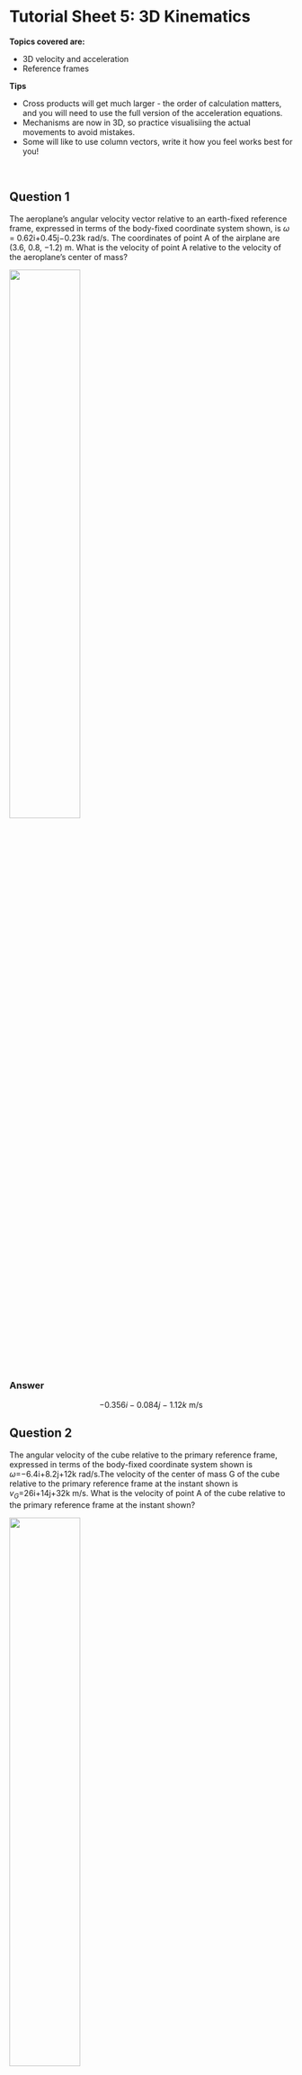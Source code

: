 <script type="text/x-mathjax-config">
  MathJax.Hub.Config({
    tex2jax: {
      inlineMath: [ ['$','$'], ["\\(","\\)"] ],
      processEscapes: true
    }
  });
</script>

<script type="text/javascript" async
  src="https://cdnjs.cloudflare.com/ajax/libs/mathjax/2.7.5/MathJax.js?config=TeX-MML-AM_CHTML">
</script>
<script type="text/javascript" src="tutorialSheetScripts.js"> </script>
<link rel="stylesheet" type="text/css" media="all" href="styles.css">


# Tutorial Sheet 5: 3D Kinematics 

**Topics covered are:**
- 3D velocity and acceleration
- Reference frames

**Tips**
- Cross products will get much larger - the order of calculation matters, and you will need to use the full version of the acceleration equations.
- Mechanisms are now in 3D, so practice visualisiing the actual movements to avoid mistakes.
- Some will like to use column vectors, write it how you feel works best for you!

<br>

## Question 1 

The aeroplane’s angular velocity vector relative to an earth-fixed reference frame, expressed in terms of the body-fixed coordinate system shown, is $\omega$ = 0.62i+0.45j−0.23k rad/s. The coordinates of point A of the airplane are (3.6, 0.8, −1.2) m. What is the velocity of point A relative to the velocity of the aeroplane’s center of mass?

<img src = "figs\05_3D_kinematics\Q1.jpg" width="50%"> <br>

### Answer

$$ -0.356i-0.084j-1.12k \text{ m/s}$$

## Question 2 

The angular velocity of the cube relative to the primary reference frame, expressed in terms of the body-fixed coordinate system shown is $\omega$=−6.4i+8.2j+12k rad/s.The velocity of the center of mass G of the cube relative to the primary reference frame at the instant shown is $v_G$=26i+14j+32k m/s. What is the velocity of point A of the cube relative to the primary reference frame at the instant shown?

<img src = "figs\05_3D_kinematics\Q2.jpg" width="50%"> <br>

### Answer

v_A = 22.2i+32.4j+17.4k \text{ m/s}$$


## Question 3

Using the cube in Q2, the coordinate system shown is fixed with respect to the cube. The angular velocity of the cube relative to the primary reference frame, $\omega$=−6.4i+8.2j+12k rad/s, is constant.The acceleration of the center of mass G of the cube relative to the primary reference frame at the instant shown is $a_G$=136i+76j−48k m/s $^2$. What is the acceleration of point A of the cube relative to the primary reference frame at the instant shown?

### Answer

$$
v_A = -204.5i-63.04j-125k \text{ m/s}
$$

## Question 4

The origin of the secondary coordinate system shown is fixed to the center of mass G of the cube. The velocity of the center of mass G of the cube relative to the primary reference frame at the instant shown is $v_G$=26i+14j+32 m/s. The cube is rotating relative to the secondary coordinate system with  angular velocity $\omega_{rel}$ =6.2i−5j+8.8k rad/s. The secondary coordinate system is rotating relative to the primary reference frame with angular velocity 2.2i+4j−3.6k rad/s.

**(a)** What is the velocity of point A of the cube relative to the primary reference frame at the instant shown? <br>
**(b)** If the components of the vectors $\omega_{rel}$ and are constant, what is the cube’s angular acceleration relative to the primary reference frame?

<img src = "figs\05_3D_kinematics\Q2.jpg" width="50%"> <br>

### Answer

**(a)** 

$$ v_A = 19.8i+10.8j+41.4k \text{ m/s}$$

**(b)**

$$ \alpha = 17.2i-41.7j-35.8k \text{ rad/s}^2$$ 


## Question 5

Relative to an earth-fixed reference frame, points A and B of the rigid parallelepiped are fixed and it rotates about the axis AB with an angular velocity of 30 rad/s. Determine the velocities of points C and D relative to the earth-fixed reference frame.

<img src = "figs\05_3D_kinematics\Q5.jpg" width="50%"> <br>

### Answer

$$ v_C = 4i+4k, v_D = 4i-8j $$

## Question 6

Using the parallelepiped in Q5, relative to the xyz coordinate system shown, points A and B of the rigid parallelepiped are fixed and the parallelepiped rotates about the axis AB with an angular velocity of 30 rad/s. Relative to an earth fixed reference frame, point A is fixed and the xyz coordinate system rotates with angular velocity −5i+8j+6k rad/s. Determine the velocities of points C and D relative to the earth-fixed reference frame.

### Answer

$$ 
v_C = 2.8i+3k, v_D = 2.8i-5.6j-4.2k
$$

## Question 7

Relative to an earth-fixed reference frame, the vertical shaft rotates about its axis with angular velocity $\omega_O$=4 rad/s. The secondary xyz coordinate system is fixed with respect to the shaft and its origin is stationary. Relative to the secondary coordinate system, the disk (radius 8 cm) rotates with constant angular velocity $\omega_d$=6 rad/s. At the instant shown, determine the velocity of point A

**(a)** Relative to the secondary reference frame.<br>
**(b)** Relative to the earth-fixed reference frame.

<img src = "figs\05_3D_kinematics\Q7.jpg" width="50%"> <br>

### Answer

**(a)**

$$ v_A = -33.9j+33.9k \text{ cm/s} $$

**(b)**

$$ v_A = 22.6i-33.9j+33.9k \text{ cm/s} $$

## Question 8 
The object in figure (a) is supported by bearings at A and B in figure (b). The horizontal circular disk is supported by a vertical shaft that rotates with angular velocity $\omega_O$=6 rad/s. The horizontal bar rotates with angular velocity $\omega$=10 rad/s. At the instant shown,

**(a)** What is the velocity relative to an earth-fixed reference frame of the end C of the vertical bar? <br>
**(b)** What is the angular acceleration vector of the object relative to an earth-fixed reference frame? <br>
**(c)** What is the acceleration relative to an earth-fixed reference frame of the end C of the vertical bar?

<img src = "figs\05_3D_kinematics\Q8.jpg" width="50%"> <br>

### Answer

**(a)**

$$ v_C = 0.4k \text{ m/s} $$

**(b)**

$$ \alpha = -60k \text{ rad/s}^2 $$

**(c)**

$$ a_C = 8.4i-10j \text{ m/s}^2 $$

## Question 9 

The point of the spinning top remains at a fixed point on the floor, which is the origin O of the secondary reference frame shown. The top’s angular velocity vector relative to the secondary reference frame, $\omega_{rel}$=50k rad/s, is constant. The angular velocity vector of the secondary reference frame relative to an earth-fixed primary reference frame is $\omega$=2j+5.6k rad/s. The components of this vector are constant. (Notice that it is expressed in terms of the secondary reference frame.) 

**(a)** Determine the velocity relative to the earth-fixed reference frame of the point of the top with coordinates (0, 20, 30) mm. <br>
**(b)** What is the top’s angular acceleration vector relative to the earth-fixed reference frame <br>
**(c)** Determine the acceleration relative to the earth fixed reference frame of the point of the top with coordinates (0, 20, 30) mm

<img src = "figs\05_3D_kinematics\Q9.jpg" width="50%"> <br>

### Answer

**(a)**

$$ v_A = -1.05i \text{ m/s} $$

**(b)**

$$ \alpha = 100i \text{ rad/s}^2 $$

**(c)**

$$ a_C = -61.4j+4.1k \text{ m/s}^2 $$

## Question 10

The radius of the circular disk is R=0.2 m, and b=0.3 m. The disk rotates with angular velocity $\omega_d$=6 rad/s relative to the horizontal bar. The horizontal bar rotates with angular velocity $\omega_b$=4 rad/s relative to the vertical shaft, and the vertical shaft rotates with angular velocity $\omega_O$=2 rad/s relative to an earth-fixed reference frame. Assume that the secondary reference frame shown is fixed with respect to the horizontal bar.

**(a)** What is the angular velocity vector $\omega_{rel}$ of the disk relative to the secondary reference frame? <br>
**(b)** Determine the velocity relative to the earth-fixed reference frame of point P, which is the uppermost point of the disk.

<img src = "figs\05_3D_kinematics\Q10.jpg" width="50%"> <br>

### Answer

**(a)** 

$$ \omega_{rel} =  6i \text{ rad/s}$$

**(b)** 

$$ v_P = -0.8i+1.2j+0.6k \text{ m/s} $$

<br><br>


